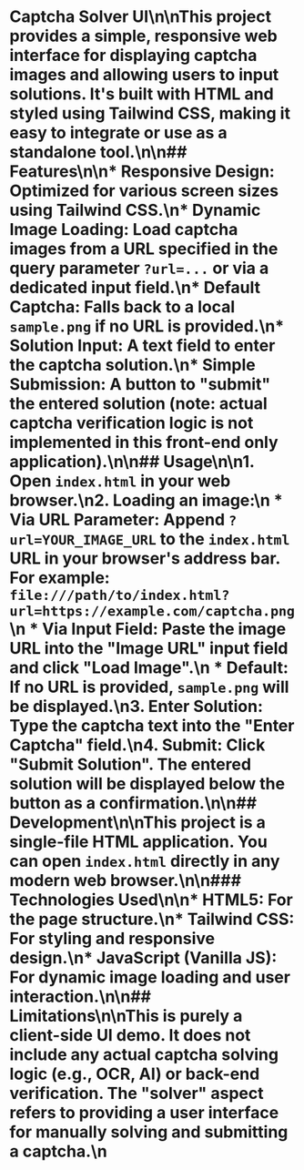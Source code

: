 # Captcha Solver UI\n\nThis project provides a simple, responsive web interface for displaying captcha images and allowing users to input solutions. It's built with HTML and styled using Tailwind CSS, making it easy to integrate or use as a standalone tool.\n\n## Features\n\n*   **Responsive Design:** Optimized for various screen sizes using Tailwind CSS.\n*   **Dynamic Image Loading:** Load captcha images from a URL specified in the query parameter `?url=...` or via a dedicated input field.\n*   **Default Captcha:** Falls back to a local `sample.png` if no URL is provided.\n*   **Solution Input:** A text field to enter the captcha solution.\n*   **Simple Submission:** A button to "submit" the entered solution (note: actual captcha verification logic is not implemented in this front-end only application).\n\n## Usage\n\n1.  **Open `index.html` in your web browser.**\n2.  **Loading an image:**\n    *   **Via URL Parameter:** Append `?url=YOUR_IMAGE_URL` to the `index.html` URL in your browser's address bar. For example: `file:///path/to/index.html?url=https://example.com/captcha.png`\n    *   **Via Input Field:** Paste the image URL into the "Image URL" input field and click "Load Image".\n    *   **Default:** If no URL is provided, `sample.png` will be displayed.\n3.  **Enter Solution:** Type the captcha text into the "Enter Captcha" field.\n4.  **Submit:** Click "Submit Solution". The entered solution will be displayed below the button as a confirmation.\n\n## Development\n\nThis project is a single-file HTML application. You can open `index.html` directly in any modern web browser.\n\n### Technologies Used\n\n*   **HTML5:** For the page structure.\n*   **Tailwind CSS:** For styling and responsive design.\n*   **JavaScript (Vanilla JS):** For dynamic image loading and user interaction.\n\n## Limitations\n\nThis is purely a **client-side UI demo**. It does not include any actual captcha solving logic (e.g., OCR, AI) or back-end verification. The "solver" aspect refers to providing a user interface for manually solving and submitting a captcha.\n